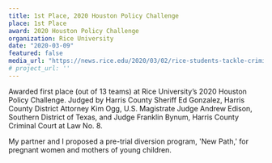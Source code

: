 ```yaml
---
title: 1st Place, 2020 Houston Policy Challenge
place: 1st Place
award: 2020 Houston Policy Challenge
organization: Rice University
date: "2020-03-09"
featured: false
media_url: "https://news.rice.edu/2020/03/02/rice-students-tackle-criminal-justice-reform-at-houston-policy-challenge/"
# project_url: ''
---
```


Awarded first place (out of 13 teams) at Rice University’s 2020 Houston Policy Challenge. Judged by Harris County Sheriff Ed Gonzalez, Harris County District Attorney Kim Ogg, U.S. Magistrate Judge Andrew Edison, Southern District of Texas, and Judge Franklin Bynum, Harris County Criminal Court at Law No. 8.

My partner and I proposed a pre-trial diversion program, 'New Path,' for pregnant women and mothers of young children.

